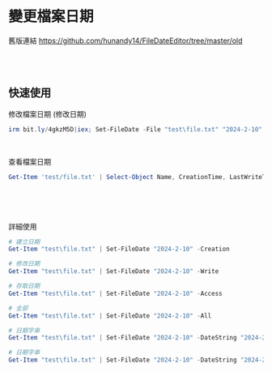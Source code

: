 變更檔案日期
===

舊版連結
https://github.com/hunandy14/FileDateEditor/tree/master/old


<br><br>

## 快速使用

修改檔案日期 (修改日期)

```ps1
irm bit.ly/4gkzM5D|iex; Set-FileDate -File "test\file.txt" "2024-2-10"
```

<br>

查看檔案日期

```ps1
Get-Item 'test/file.txt' | Select-Object Name, CreationTime, LastWriteTime, LastAccessTime
```



<br><br><br>

詳細使用

```ps1
# 建立日期
Get-Item "test\file.txt" | Set-FileDate "2024-2-10" -Creation

# 修改日期
Get-Item "test\file.txt" | Set-FileDate "2024-2-10" -Write

# 存取日期
Get-Item "test\file.txt" | Set-FileDate "2024-2-10" -Access

# 全部
Get-Item "test\file.txt" | Set-FileDate "2024-2-10" -All

# 日期字串
Get-Item "test\file.txt" | Set-FileDate "2024-2-10" -DateString "2024-2-10"

# 日期字串
Get-Item "test\file.txt" | Set-FileDate "2024-2-10" -DateString "2024-2-10" -Format "yyyy-MM-dd"

```
